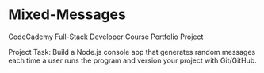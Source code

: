 # Mixed-Messages
CodeCademy Full-Stack Developer Course Portfolio Project

Project Task: Build a Node.js console app that generates random messages each time a user runs the program and version your project with Git/GitHub.

